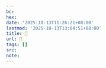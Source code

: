 ```yaml
---
bc:
hex:
date: '2025-10-13T11:26:21+08:00'
lastmod: '2025-10-13T13:04:51+08:00'
title: 󰏬
url: 󰏬
tags: []
src:
note:
---
```

